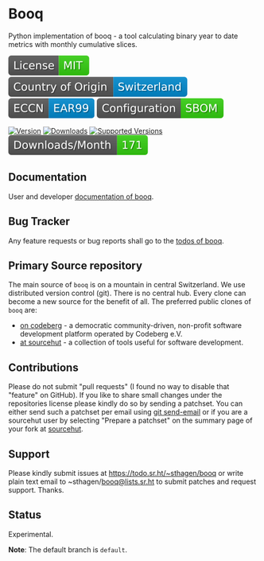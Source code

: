 # Booq

Python implementation of booq - a tool calculating binary year to date metrics with monthly cumulative slices.

[![License](docs/badges/license-spdx-mit.svg)](https://git.sr.ht/~sthagen/booq/tree/default/item/LICENSE)
[![Country of Origin](docs/badges/country-of-origin-name-switzerland-neutral.svg)](https://git.sr.ht/~sthagen/booq/tree/default/item/COUNTRY-OF-ORIGIN)
[![Export Classification Control Number (ECCN)](docs/badges/export-control-classification-number_eccn-ear99-neutral.svg)](https://git.sr.ht/~sthagen/booq/tree/default/item/EXPORT-CONTROL-CLASSIFICATION-NUMBER)
[![Configuration](docs/badges/configuration-sbom.svg)](https://git.sr.ht/~sthagen/booq/tree/default/item/docs/third-party/README.md)

[![Version](https://img.shields.io/pypi/v/booq.svg?style=flat)](https://pypi.python.org/pypi/booq/)
[![Downloads](https://static.pepy.tech/badge/booq/month)](https://pepy.tech/project/booq)
[![Supported Versions](https://img.shields.io/pypi/pyversions/booq.svg?style=flat)](https://pypi.python.org/pypi/booq/)
[![Maintenance Status](docs/badges/downloads-per-month.svg)](https://git.sr.ht/~sthagen/booq/log)

## Documentation

User and developer [documentation of booq](https://codes.dilettant.life/docs/booq).

## Bug Tracker

Any feature requests or bug reports shall go to the [todos of booq](https://todo.sr.ht/~sthagen/booq).

## Primary Source repository

The main source of `booq` is on a mountain in central Switzerland.
We use distributed version control (git).
There is no central hub.
Every clone can become a new source for the benefit of all.
The preferred public clones of `booq` are:

* [on codeberg](https://codeberg.org/sthagen/booq) - a democratic community-driven, non-profit software development platform operated by Codeberg e.V.
* [at sourcehut](https://git.sr.ht/~sthagen/booq) - a collection of tools useful for software development.

## Contributions

Please do not submit "pull requests" (I found no way to disable that "feature" on GitHub).
If you like to share small changes under the repositories license please kindly do so by sending a patchset.
You can either send such a patchset per email using [git send-email](https://git-send-email.io) or 
if you are a sourcehut user by selecting "Prepare a patchset" on the summary page of your fork at [sourcehut](https://git.sr.ht/).

## Support

Please kindly submit issues at https://todo.sr.ht/~sthagen/booq or write plain text email to ~sthagen/booq@lists.sr.ht to submit patches and request support. Thanks.

## Status

Experimental.

**Note**: The default branch is `default`.
